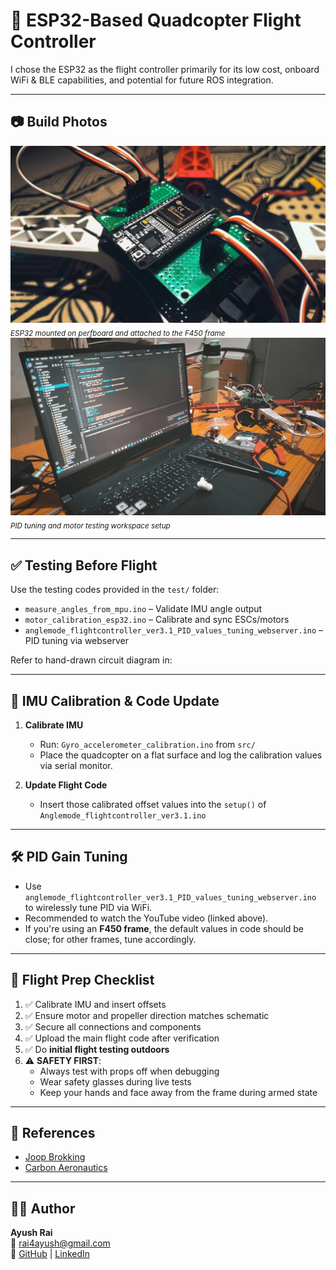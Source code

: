 
# 🚁 ESP32-Based Quadcopter Flight Controller

I chose the ESP32 as the flight controller primarily for its low cost, onboard WiFi & BLE capabilities, and potential for future ROS integration.

---

## 📷 Build Photos

<img src="assets/esp32_mounted.jpg" alt="ESP32 mounted on frame" width="600"/>
<br/>
<sub><i>ESP32 mounted on perfboard and attached to the F450 frame</i></sub>

<img src="assets/setup_with_laptop.jpg" alt="Drone on table with code on screen" width="600"/>
<br/>
<sub><i>PID tuning and motor testing workspace setup</i></sub>

---

## ✅ Testing Before Flight

Use the testing codes provided in the `test/` folder:

- `measure_angles_from_mpu.ino` – Validate IMU angle output
- `motor_calibration_esp32.ino` – Calibrate and sync ESCs/motors
- `anglemode_flightcontroller_ver3.1_PID_values_tuning_webserver.ino` – PID tuning via webserver

Refer to hand-drawn circuit diagram in:

---

## 🧪 IMU Calibration & Code Update

1. **Calibrate IMU**
   - Run: `Gyro_accelerometer_calibration.ino` from `src/`
   - Place the quadcopter on a flat surface and log the calibration values via serial monitor.

2. **Update Flight Code**
   - Insert those calibrated offset values into the `setup()` of `Anglemode_flightcontroller_ver3.1.ino`

---

## 🛠️ PID Gain Tuning

- Use `anglemode_flightcontroller_ver3.1_PID_values_tuning_webserver.ino` to wirelessly tune PID via WiFi.
- Recommended to watch the YouTube video (linked above).
- If you're using an **F450 frame**, the default values in code should be close; for other frames, tune accordingly.

---

## 🚀 Flight Prep Checklist

1. ✅ Calibrate IMU and insert offsets
2. ✅ Ensure motor and propeller direction matches schematic
3. ✅ Secure all connections and components
4. ✅ Upload the main flight code after verification
5. ✅ Do **initial flight testing outdoors**
6. ⚠️ **SAFETY FIRST**:
   - Always test with props off when debugging
   - Wear safety glasses during live tests
   - Keep your hands and face away from the frame during armed state

---

## 📌 References

- [Joop Brokking](https://www.youtube.com/@Joop_Brokking)  
- [Carbon Aeronautics](https://youtube.com/@carbonaeronautics?si=-DZ1Sz5sgNruoJgR)

---

## 🧑‍💻 Author

**Ayush Rai**  
📧 [rai4ayush@gmail.com](mailto:rai4ayush@gmail.com)  
🔗 [GitHub](https://github.com/Ayush-31r) | [LinkedIn](https://linkedin.com/in/ayush-rai-v1)
